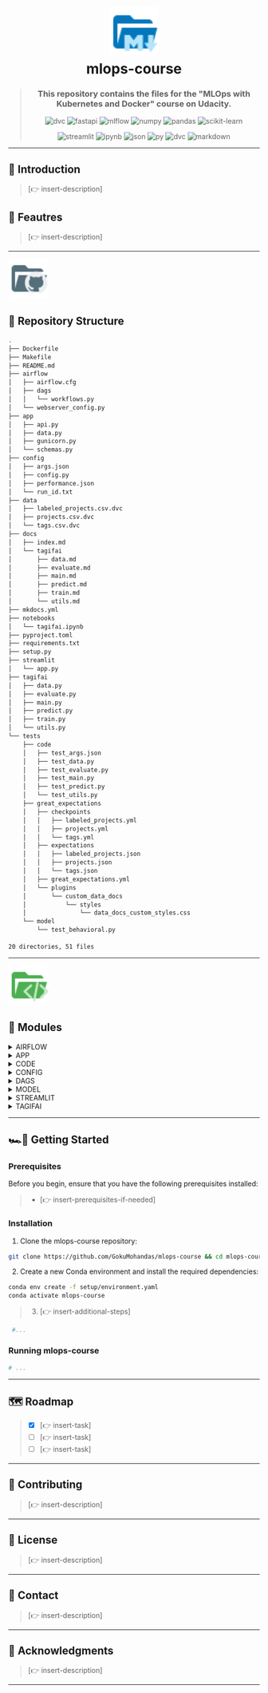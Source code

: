 
<div align="center">
<h1 align="center">
<img src="https://raw.githubusercontent.com/PKief/vscode-material-icon-theme/ec559a9f6bfd399b82bb44393651661b08aaf7ba/icons/folder-markdown-open.svg" width="100" />
<br>mlops-course</h1>

> <h3 align="center">This repository contains the files for the "MLOps with Kubernetes and Docker" course on Udacity.</h3>
> <p align="center">
> 
> ![dvc](https://img.shields.io/badge/DVC-13ADC7.svg?style=for-the-badge&logo=DVC&logoColor=white)
> ![fastapi](https://img.shields.io/badge/FastAPI-009688.svg?style=for-the-badge&logo=FastAPI&logoColor=white)
> ![mlflow](https://img.shields.io/badge/MLflow-0194E2.svg?style=for-the-badge&logo=MLflow&logoColor=white)
> ![numpy](https://img.shields.io/badge/NumPy-013243.svg?style=for-the-badge&logo=NumPy&logoColor=white)
> ![pandas](https://img.shields.io/badge/pandas-150458.svg?style=for-the-badge&logo=pandas&logoColor=white)
> ![scikit-learn](https://img.shields.io/badge/scikitlearn-F7931E.svg?style=for-the-badge&logo=scikit-learn&logoColor=white)
> 
> ![streamlit](https://img.shields.io/badge/Streamlit-FF4B4B.svg?style=for-the-badge&logo=Streamlit&logoColor=white)
> ![ipynb](https://img.shields.io/badge/Jupyter-F37626.svg?style=for-the-badge&logo=Jupyter&logoColor=white)
> ![json](https://img.shields.io/badge/JSON-000000.svg?style=for-the-badge&logo=JSON&logoColor=white)
> ![py](https://img.shields.io/badge/Python-3776AB.svg?style=for-the-badge&logo=Python&logoColor=white)
> ![dvc](https://img.shields.io/badge/DVC-13ADC7.svg?style=for-the-badge&logo=DVC&logoColor=white)
> ![markdown](https://img.shields.io/badge/Markdown-000000.svg?style=for-the-badge&logo=Markdown&logoColor=white)
> </p>

</div>


---

## 📍 Introduction

> [👉 insert-description]

## 🔮 Feautres

> [👉 insert-description]

---

<img src="https://raw.githubusercontent.com/PKief/vscode-material-icon-theme/ec559a9f6bfd399b82bb44393651661b08aaf7ba/icons/folder-github-open.svg" width="80" />

## 🌲 Repository Structure
```bash
.
├── Dockerfile
├── Makefile
├── README.md
├── airflow
│   ├── airflow.cfg
│   ├── dags
│   │   └── workflows.py
│   └── webserver_config.py
├── app
│   ├── api.py
│   ├── data.py
│   ├── gunicorn.py
│   └── schemas.py
├── config
│   ├── args.json
│   ├── config.py
│   ├── performance.json
│   └── run_id.txt
├── data
│   ├── labeled_projects.csv.dvc
│   ├── projects.csv.dvc
│   └── tags.csv.dvc
├── docs
│   ├── index.md
│   └── tagifai
│       ├── data.md
│       ├── evaluate.md
│       ├── main.md
│       ├── predict.md
│       ├── train.md
│       └── utils.md
├── mkdocs.yml
├── notebooks
│   └── tagifai.ipynb
├── pyproject.toml
├── requirements.txt
├── setup.py
├── streamlit
│   └── app.py
├── tagifai
│   ├── data.py
│   ├── evaluate.py
│   ├── main.py
│   ├── predict.py
│   ├── train.py
│   └── utils.py
└── tests
    ├── code
    │   ├── test_args.json
    │   ├── test_data.py
    │   ├── test_evaluate.py
    │   ├── test_main.py
    │   ├── test_predict.py
    │   └── test_utils.py
    ├── great_expectations
    │   ├── checkpoints
    │   │   ├── labeled_projects.yml
    │   │   ├── projects.yml
    │   │   └── tags.yml
    │   ├── expectations
    │   │   ├── labeled_projects.json
    │   │   ├── projects.json
    │   │   └── tags.json
    │   ├── great_expectations.yml
    │   └── plugins
    │       └── custom_data_docs
    │           └── styles
    │               └── data_docs_custom_styles.css
    └── model
        └── test_behavioral.py

20 directories, 51 files
```
---

<img src="https://raw.githubusercontent.com/PKief/vscode-material-icon-theme/ec559a9f6bfd399b82bb44393651661b08aaf7ba/icons/folder-src-open.svg" width="80" />

## 🧩 Modules


<details closed><summary>AIRFLOW</summary>

| file                | summary                                                                                                                                                                    |
|:--------------------|:---------------------------------------------------------------------------------------------------------------------------------------------------------------------------|
| webserver_config.py | This code provides the default configuration for the Airflow webserver.It includes settings for authentication type, user registration, recaptcha, mail server, and theme. |

</details>

<details closed><summary>APP</summary>

| file        | summary                                                                                                                                                                                                                                                           |
|:------------|:------------------------------------------------------------------------------------------------------------------------------------------------------------------------------------------------------------------------------------------------------------------|
| api.py      | This code is a FastAPI application that provides endpoints for a machine learning project.It includes endpoints for health checks, performance metrics, arguments used for the run, and predictions.                                                              |
| gunicorn.py | This is a Gunicorn config file that sets up the server socket, worker processes, server mechanics, logging, process naming, and server hooks.                                                                                                                     |
| schemas.py  | This code defines a class called Text which takes a string as an argument and has a minimum length of 1.It also defines a class called PredictPayload which takes a list of Text objects as an argument and has a validator to ensure that the list is not empty. |
| data.py     | This code provides functions to preprocess data, encode labels, and generate balanced data splits.It imports json, re, collections, typing, numpy, pandas, nltk, and sklearn.                                                                                     |

</details>

<details closed><summary>CODE</summary>

| file             | summary                                                                                                                                                                                                                                                               |
|:-----------------|:----------------------------------------------------------------------------------------------------------------------------------------------------------------------------------------------------------------------------------------------------------------------|
| test_utils.py    | This code tests two functions from the tagifai.utils module.The first function, save_and_load_dict, tests the ability to save a dictionary to a file and then load it back.                                                                                           |
| test_predict.py  | This code is testing the custom_predict function from the tagifai module.It is testing the function with three different thresholds (0.5, 0.6, and 0.75) and the expected output for each threshold (0, 1, and 1 respectively).                                       |
| test_evaluate.py | This code tests the tagifai evaluate module.It imports numpy, pandas, pytest, and the slicing module from snorkel.It then creates a dataframe with three entries and tests two slice functions, nlp_cnn and short_text, to make sure they return the correct indices. |
| test_data.py     | This code tests various functions related to data preprocessing and manipulation.It imports the necessary libraries and creates a fixture for a dataframe.                                                                                                            |
| test_main.py     | This code tests the Tagifai main module by running various commands such as elt-data, train-model, optimize, load-artifacts, and predict-tag.                                                                                                                         |

</details>

<details closed><summary>CONFIG</summary>

| file      | summary                                                                                                                                                         |
|:----------|:----------------------------------------------------------------------------------------------------------------------------------------------------------------|
| config.py | This code imports logging, sys, and Path from the pathlib library.It also imports mlflow.It then sets up URLs, directories, stores, and logging configurations. |

</details>

<details closed><summary>DAGS</summary>

| file         | summary                                                                                                                                                                                                                                                                                                       |
|:-------------|:--------------------------------------------------------------------------------------------------------------------------------------------------------------------------------------------------------------------------------------------------------------------------------------------------------------|
| workflows.py | The code provided is a Python script that creates a DAG (Directed Acyclic Graph) for MLOps tasks.It includes a PythonOperator to extract data from a BigQuery data warehouse, a GreatExpectationsOperator to validate the data, a PythonOperator to optimize the data, and a PythonOperator to train a model. |

</details>

<details closed><summary>MODEL</summary>

| file               | summary                                                                                                                                                                                                                                  |
|:-------------------|:-----------------------------------------------------------------------------------------------------------------------------------------------------------------------------------------------------------------------------------------|
| test_behavioral.py | This code provides three tests for the Tagifai machine learning model.The first test checks for INVariance via verb injection, the second test checks for DIRectional expectations, and the third test checks for Minimum Functionality. |

</details>

<details closed><summary>STREAMLIT</summary>

| file   | summary                                                                                                                                                                                                                                     |
|:-------|:--------------------------------------------------------------------------------------------------------------------------------------------------------------------------------------------------------------------------------------------|
| app.py | This code uses the Streamlit library to create a web application that allows users to view data from a labeled projects CSV file, view performance metrics for a tag or slice, and make predictions on text using a machine learning model. |

</details>

<details closed><summary>TAGIFAI</summary>

| file        | summary                                                                                                                                                                                                                                                              |
|:------------|:---------------------------------------------------------------------------------------------------------------------------------------------------------------------------------------------------------------------------------------------------------------------|
| predict.py  | This code provides a function, predict(), that takes in a list of texts and a dictionary of artifacts from a run and returns a list of predictions for the input texts.                                                                                              |
| utils.py    | This code provides two functions to load and save a dictionary from/to a JSON file, and a function to set seeds for reproducibility.                                                                                                                                 |
| train.py    | This code is a function that trains a model on data using the SGDClassifier, TfidfVectorizer, and RandomOverSampler.It also includes an objective function for optimization trials that sets additional attributes and returns the overall performance of the model. |
| evaluate.py | This code provides a function to generate performance metrics for a given set of true labels and predicted labels.It also provides a slicing function to generate metrics for slices of data.                                                                        |
| main.py     | This code provides a command line interface (CLI) for a tag prediction model.It includes commands to extract, load, and transform data, train a model, optimize hyperparameters, and predict tags.                                                                   |
| data.py     | This code provides functions to preprocess data, encode labels, and generate balanced data splits.It imports json, re, collections, typing, numpy, pandas, nltk, and sklearn.                                                                                        |

</details>
<hr />

## 🏎💨 Getting Started

### Prerequisites

Before you begin, ensure that you have the following prerequisites installed:


> - [👉 insert-prerequisites-if-needed]


### Installation

1. Clone the mlops-course repository:


```sh
git clone https://github.com/GokuMohandas/mlops-course && cd mlops-course
```

2. Create a new Conda environment and install the required dependencies:

```sh
conda env create -f setup/environment.yaml
conda activate mlops-course
```

> 3. [👉 insert-additional-steps]


```sh
 #... 
```

### Running mlops-course

```sh
# ... 
```

---

## 🗺 Roadmap

> - [X] [👉 insert-task]
> - [ ] [👉 insert-task]
> - [ ] [👉 insert-task]

---

## 🤝 Contributing

> [👉 insert-description]

---

## 🪪 License

> [👉 insert-description]

---

## 📲 Contact

> [👉 insert-description]

---

## 🙏 Acknowledgments

> [👉 insert-description]

---
